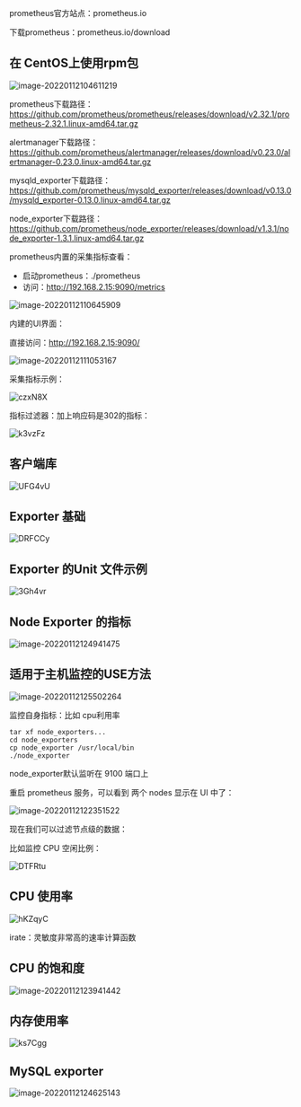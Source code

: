 prometheus官方站点：prometheus.io

下载prometheus：prometheus.io/download

## 在 CentOS上使用rpm包

![image-20220112104611219](https://cdn.jsdelivr.net/gh/kaihuacheng/images@master/uPic/image-20220112104611219.png)

prometheus下载路径：https://github.com/prometheus/prometheus/releases/download/v2.32.1/prometheus-2.32.1.linux-amd64.tar.gz

alertmanager下载路径：https://github.com/prometheus/alertmanager/releases/download/v0.23.0/alertmanager-0.23.0.linux-amd64.tar.gz

mysqld_exporter下载路径：https://github.com/prometheus/mysqld_exporter/releases/download/v0.13.0/mysqld_exporter-0.13.0.linux-amd64.tar.gz

node_exporter下载路径：https://github.com/prometheus/node_exporter/releases/download/v1.3.1/node_exporter-1.3.1.linux-amd64.tar.gz



prometheus内置的采集指标查看：

- 启动prometheus：./prometheus
- 访问：http://192.168.2.15:9090/metrics

![image-20220112110645909](https://cdn.jsdelivr.net/gh/kaihuacheng/images@master/uPic/image-20220112110645909.png)



内建的UI界面：

直接访问：http://192.168.2.15:9090/

![image-20220112111053167](https://cdn.jsdelivr.net/gh/kaihuacheng/images@master/uPic/image-20220112111053167.png)

采集指标示例：

![czxN8X](https://cdn.jsdelivr.net/gh/kaihuacheng/images@master/uPic/czxN8X.png)



指标过滤器：加上响应码是302的指标：

![k3vzFz](https://cdn.jsdelivr.net/gh/kaihuacheng/images@master/uPic/k3vzFz.png)

## 客户端库

![UFG4vU](https://cdn.jsdelivr.net/gh/kaihuacheng/images@master/uPic/UFG4vU.png)

## Exporter 基础

![DRFCCy](https://cdn.jsdelivr.net/gh/kaihuacheng/images@master/uPic/DRFCCy.png)



## Exporter 的Unit 文件示例

![3Gh4vr](https://cdn.jsdelivr.net/gh/kaihuacheng/images@master/uPic/3Gh4vr.png)

## Node Exporter 的指标

![image-20220112124941475](https://cdn.jsdelivr.net/gh/kaihuacheng/images@master/uPic/image-20220112124941475.png)

## 适用于主机监控的USE方法

![image-20220112125502264](https://cdn.jsdelivr.net/gh/kaihuacheng/images@master/uPic/image-20220112125502264.png)

监控自身指标：比如 cpu利用率

```
tar xf node_exporters...
cd node_exporters
cp node_exporter /usr/local/bin
./node_exporter
```

node_exporter默认监听在 9100 端口上

重启 prometheus 服务，可以看到 两个 nodes 显示在 UI 中了：

![image-20220112122351522](https://cdn.jsdelivr.net/gh/kaihuacheng/images@master/uPic/image-20220112122351522.png)

现在我们可以过滤节点级的数据：

比如监控 CPU 空闲比例：

![DTFRtu](https://cdn.jsdelivr.net/gh/kaihuacheng/images@master/uPic/DTFRtu.png)

## CPU 使用率

![hKZqyC](https://cdn.jsdelivr.net/gh/kaihuacheng/images@master/uPic/hKZqyC.png)

irate：灵敏度非常高的速率计算函数

## CPU 的饱和度

![image-20220112123941442](https://cdn.jsdelivr.net/gh/kaihuacheng/images@master/uPic/image-20220112123941442.png)



## 内存使用率

![ks7Cgg](https://cdn.jsdelivr.net/gh/kaihuacheng/images@master/uPic/ks7Cgg.png)



## MySQL exporter

![image-20220112124625143](https://cdn.jsdelivr.net/gh/kaihuacheng/images@master/uPic/image-20220112124625143.png)



